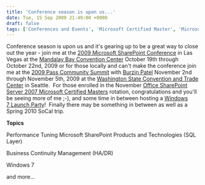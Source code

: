 ```yaml
---
title: 'Conference season is upon us...'
date: Tue, 15 Sep 2009 21:49:00 +0000
draft: false
tags: ['Conferences and Events', 'Microsoft Certified Master', 'Microsoft Office SharePoint Server 2007', 'Replication and Availability']
---
```


Conference season is upon us and it's gearing up to be a great way to close out the year - join me at the [2009 Microsoft SharePoint Conference](http://www.mssharepointconference.com/) in Las Vegas at the [Mandalay Bay Convention Center](http://www.mandalaybay.com/) October 19th through October 22nd, 2009 or for those locally and can't make the conference join me at the [2009 Pass Community Summit](http://summit2009.sqlpass.org/Agenda/ProgramSessions/SQLCATSharePointonSQLServerImplementation.aspx) with [Burzin Patel](http://sqlcat.com/technicalnotes/default.aspx) November 2nd through November 5th, 2009 at the [Washington State Convention and Trade Center](http://www.wsctc.com/) in Seattle.  For those enrolled in the November [Office SharePoint Server 2007 Microsoft Certified Masters](http://download.microsoft.com/download/2/F/6/2F6C70C9-AD39-40B1-8599-31F8EDFF5EC4/MCM_Instructors_datasheet.pdf) rotation, congratulations and you'll be seeing more of me ;-), and some time in between hosting a [Windows 7 Launch Party](http://www.houseparty.com/party/170188)!  Finally there may be something in between as well as a Spring 2010 SoCal trip.

**Topics**

Performance Tuning Microsoft SharePoint Products and Technologies (SQL Layer)

Business Continuity Management (HA/DR)

Windows 7

and more...